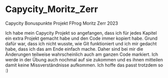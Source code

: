 # Capycity_Moritz_Zerr
Capycity Bonuspunkte Projekt FProg Moritz Zerr 2023

Ich habe mein Capycity Projekt so angefangen, dass ich für jedes Kapitel ein extra Projekt gemacht habe und den Code immer kopiert habe. Grund dafür war, dass ich nicht wusste, wie Git funktioniert und ich mir gedacht habe, dass ich das am Ende einfach mache. Daher sind bei mir die Änderungen teilweise wahrscheinlich auch am ganzen Code markiert. Ich werde in der Übung auch nochmal auf sie zukommen und es ihnen mitteilen damit keine Missverständnisse aufkommen. Ich hoffe das passt trotzdem so :)
